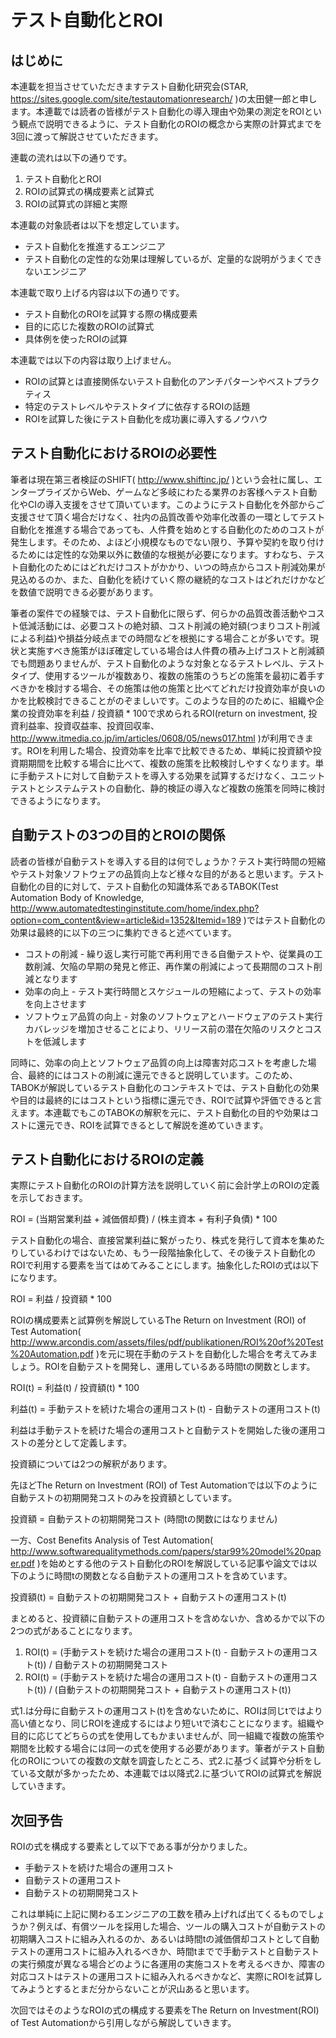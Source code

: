 # テスト自動化とROI

## はじめに

本連載を担当させていただきますテスト自動化研究会(STAR, https://sites.google.com/site/testautomationresearch/ )の太田健一郎と申します。本連載では読者の皆様がテスト自動化の導入理由や効果の測定をROIという観点で説明できるように、テスト自動化のROIの概念から実際の計算式までを3回に渡って解説させていただきます。

連載の流れは以下の通りです。

1. テスト自動化とROI
2. ROIの試算式の構成要素と試算式
3. ROIの試算式の詳細と実際

本連載の対象読者は以下を想定しています。

* テスト自動化を推進するエンジニア
* テスト自動化の定性的な効果は理解しているが、定量的な説明がうまくできないエンジニア

本連載で取り上げる内容は以下の通りです。

* テスト自動化のROIを試算する際の構成要素
* 目的に応じた複数のROIの試算式
* 具体例を使ったROIの試算

本連載では以下の内容は取り上げません。

* ROIの試算とは直接関係ないテスト自動化のアンチパターンやベストプラクティス
* 特定のテストレベルやテストタイプに依存するROIの話題
* ROIを試算した後にテスト自動化を成功裏に導入するノウハウ

## テスト自動化におけるROIの必要性

筆者は現在第三者検証のSHIFT( http://www.shiftinc.jp/ )という会社に属し、エンタープライズからWeb、ゲームなど多岐にわたる業界のお客様へテスト自動化やCIの導入支援をさせて頂いています。このようにテスト自動化を外部からご支援させて頂く場合だけなく、社内の品質改善や効率化改善の一環としてテスト自動化を推進する場合であっても、人件費を始めとする自動化のためのコストが発生します。そのため、よほど小規模なものでない限り、予算や契約を取り付けるためには定性的な効果以外に数値的な根拠が必要になります。すわなち、テスト自動化のためにはどれだけコストがかかり、いつの時点からコスト削減効果が見込めるのか、また、自動化を続けていく際の継続的なコストはどれだけかなどを数値で説明できる必要があります。

筆者の案件での経験では、テスト自動化に限らず、何らかの品質改善活動やコスト低減活動には、必要コストの絶対額、コスト削減の絶対額(つまりコスト削減による利益)や損益分岐点までの時間などを根拠にする場合ことが多いです。現状と実施すべき施策がほぼ確定している場合は人件費の積み上げコストと削減額でも問題ありませんが、テスト自動化のような対象となるテストレベル、テストタイプ、使用するツールが複数あり、複数の施策のうちどの施策を最初に着手すべきかを検討する場合、その施策は他の施策と比べてどれだけ投資効率が良いのかを比較検討できることがのぞましいです。このような目的のために、組織や企業の投資効率を利益 / 投資額 * 100で求められるROI(return on investment, 投資利益率、投資収益率、投資回収率、http://www.itmedia.co.jp/im/articles/0608/05/news017.html )が利用できます。ROIを利用した場合、投資効率を比率で比較できるため、単純に投資額や投資期期間を比較する場合に比べて、複数の施策を比較検討しやすくなります。単に手動テストに対して自動テストを導入する効果を試算するだけなく、ユニットテストとシステムテストの自動化、静的検証の導入など複数の施策を同時に検討できるようになります。

## 自動テストの3つの目的とROIの関係

読者の皆様が自動テストを導入する目的は何でしょうか？テスト実行時間の短縮やテスト対象ソフトウェアの品質向上など様々な目的があると思います。テスト自動化の目的に対して、テスト自動化の知識体系であるTABOK(Test Automation Body of Knowledge, http://www.automatedtestinginstitute.com/home/index.php?option=com_content&view=article&id=1352&Itemid=189 )ではテスト自動化の効果は最終的に以下の三つに集約できると述べています。

* コストの削減 - 繰り返し実行可能で再利用できる自働テストや、従業員の工数削減、欠陥の早期の発見と修正、再作業の削減によって長期間のコスト削減となります
* 効率の向上 - テスト実行時間とスケジュールの短縮によって、テストの効率を向上させます
* ソフトウェア品質の向上 - 対象のソフトウェアとハードウェアのテスト実行カバレッジを増加させることにより、リリース前の潜在欠陥のリスクとコストを低減します

同時に、効率の向上とソフトウェア品質の向上は障害対応コストを考慮した場合、最終的にはコストの削減に還元できると説明しています。このため、TABOKが解説しているテスト自動化のコンテキストでは、テスト自動化の効果や目的は最終的にはコストという指標に還元でき、ROIで試算や評価できると言えます。本連載でもこのTABOKの解釈を元に、テスト自動化の目的や効果はコストに還元でき、ROIを試算できるとして解説を進めていきます。

## テスト自動化におけるROIの定義

実際にテスト自動化のROIの計算方法を説明していく前に会計学上のROIの定義を示しておきます。

ROI = (当期営業利益 + 減価償却費) / (株主資本 + 有利子負債) * 100

テスト自動化の場合、直接営業利益に繋がったり、株式を発行して資本を集めたりしているわけではないため、もう一段階抽象化して、その後テスト自動化のROIで利用する要素を当てはめてみることにします。抽象化したROIの式は以下になります。

ROI = 利益 / 投資額 * 100

ROIの構成要素と試算例を解説しているThe Return on Investment (ROI) of Test Automation( http://www.arcondis.com/assets/files/pdf/publikationen/ROI%20of%20Test%20Automation.pdf )を元に現在手動のテストを自動化した場合を考えてみましょう。ROIを自動テストを開発し、運用しているある時間tの関数とします。

ROI(t) = 利益(t) / 投資額(t) * 100

利益(t) = 手動テストを続けた場合の運用コスト(t) - 自動テストの運用コスト(t)

利益は手動テストを続けた場合の運用コストと自動テストを開始した後の運用コストの差分として定義します。

投資額については2つの解釈があります。

先ほどThe Return on Investment (ROI) of Test Automationでは以下のように自動テストの初期開発コストのみを投資額としています。

投資額 = 自動テストの初期開発コスト (時間tの関数にはなりません)

一方、Cost Benefits Analysis of Test Automation( http://www.softwarequalitymethods.com/papers/star99%20model%20paper.pdf )を始めとする他のテスト自動化のROIを解説している記事や論文では以下のように時間tの関数となる自動テストの運用コストを含めています。

投資額(t) = 自動テストの初期開発コスト + 自動テストの運用コスト(t)

まとめると、投資額に自動テストの運用コストを含めないか、含めるかで以下の2つの式があることになります。

1. ROI(t) = (手動テストを続けた場合の運用コスト(t) - 自動テストの運用コスト(t)) / 自動テストの初期開発コスト
2. ROI(t) = (手動テストを続けた場合の運用コスト(t) - 自動テストの運用コスト(t)) / (自動テストの初期開発コスト + 自動テストの運用コスト(t))

式1.は分母に自動テストの運用コスト(t)を含めないために、ROIは同じtではより高い値となり、同じROIを達成するにはより短いtで済むことになります。組織や目的に応じてどちらの式を使用してもかまいませんが、同一組織で複数の施策や期間を比較する場合には同一の式を使用する必要があります。筆者がテスト自動化のROIについての複数の文献を調査したところ、式2.に基づく試算や分析をしている文献が多かったため、本連載では以降式2.に基づいてROIの試算式を解説していきます。

## 次回予告

ROIの式を構成する要素として以下である事が分かりました。

* 手動テストを続けた場合の運用コスト
* 自動テストの運用コスト
* 自動テストの初期開発コスト

これは単純に上記に関わるエンジニアの工数を積み上げれば出てくるものでしょうか？例えば、有償ツールを採用した場合、ツールの購入コストが自動テストの初期購入コストに組み入れるのか、あるいは時間tの減価償却コストとして自動テストの運用コストに組み入れるべきか、時間tまでで手動テストと自動テストの実行頻度が異なる場合どのように各運用の実施コストを考えるべきか、障害の対応コストはテストの運用コストに組み入れるべきかなど、実際にROIを試算してみようとするとまだ分からないことが沢山あると思います。

次回ではそのようなROIの式の構成する要素をThe Return on Investment(ROI) of Test Automationから引用しながら解説していきます。

